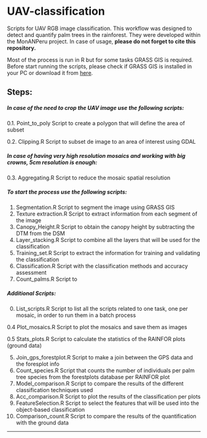 UAV-classification
==================

Scripts for UAV RGB image classification. This workflow was designed to detect and quantify palm trees in the rainforest. They were developed within the MonANPeru project. In case of usage, **please do not forget to cite this repository.** 

Most of the process is run in R but for some tasks GRASS GIS is required. Before start running the scripts, please check if GRASS GIS is installed in your PC or download it from [here](https://grass.osgeo.org/download/software/ms-windows/).

Steps:
------

##### In case of the need to crop the UAV image use the following scripts:

0.1. Point_to_poly Script to create a polygon that will define the area of subset

0.2. Clipping.R Script to subset de image to an area of interest using GDAL



##### In case of having very high resolution mosaics and working with big crowns, 5cm resolution is enough: 

0.3. Aggregating.R Script to reduce the mosaic spatial resolution 



##### To start the process use the following scripts:

1. Segmentation.R Script to segment the image using GRASS GIS
2. Texture extraction.R Script to extract information from each segment of the image
3. Canopy_Height.R Script to obtain the canopy height by subtracting the DTM from the DSM
4. Layer_stacking.R Script to combine all the layers that will be used for the classification
7. Training_set.R Script to extract the information for training and validating the classification
8. Classification.R Script with the classification methods and accuracy assessment
11. Count_palms.R Script to 



##### Additional Scripts:

0. List_scripts.R Script to list all the scripts related to one task, one per mosaic, in order to run them in a batch process

0.4 Plot_mosaics.R Script to plot the mosaics and save them as images

0.5 Stats_plots.R Script to calculate the statistics of the RAINFOR plots (ground data)

5. Join_gps_forestplot.R Script to make a join between the GPS data and the foresplot info
6. Count_species.R Script that counts the number of individuals per palm tree species from the forestplots database per RAINFOR plot
9. Model_comparison.R Script to compare the results of the different classification techniques used
9. Acc_comparison.R Script to plot the results of the classification per plots
10. FeatureSelection.R Script to select the features that will be used into the object-based classification
12. Comparison_count.R Script to compare the results of the quantification with the ground data

** **
